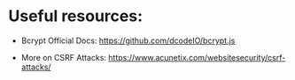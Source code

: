 # Useful resources:

- Bcrypt Official Docs: https://github.com/dcodeIO/bcrypt.js

- More on CSRF Attacks: https://www.acunetix.com/websitesecurity/csrf-attacks/
